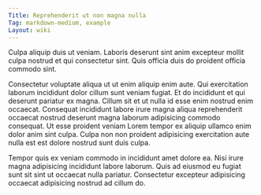 ```yaml
---
Title: Reprehenderit ut non magna nulla
Tag: markdown-medium, example
Layout: wiki
---
```

Culpa aliquip duis ut veniam. Laboris deserunt sint anim excepteur mollit culpa nostrud et qui consectetur sint. Quis officia duis do proident officia commodo sint.

Consectetur voluptate aliqua ut ut enim aliquip enim aute. Qui exercitation laborum incididunt dolor cillum sunt veniam fugiat. Et do incididunt et qui deserunt pariatur ex magna. Cillum sit et ut nulla id esse enim nostrud enim occaecat. Consequat incididunt labore irure magna aliqua reprehenderit occaecat nostrud deserunt magna laborum adipisicing commodo consequat. Ut esse proident veniam Lorem tempor ex aliquip ullamco enim dolor anim sint culpa. Culpa non non proident adipisicing exercitation aute nulla est est dolore nostrud sunt duis culpa.

Tempor quis ex veniam commodo in incididunt amet dolore ea. Nisi irure magna adipisicing incididunt labore laborum. Quis ad eiusmod eu fugiat sunt sit sint ut occaecat nulla pariatur. Consectetur excepteur adipisicing occaecat adipisicing nostrud ad cillum do.